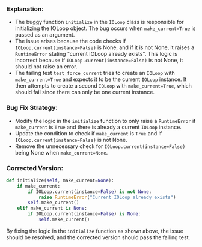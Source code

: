 ### Explanation:
- The buggy function `initialize` in the `IOLoop` class is responsible for initializing the IOLoop object. The bug occurs when `make_current=True` is passed as an argument.
- The issue arises because the code checks if `IOLoop.current(instance=False)` is None, and if it is not None, it raises a `RuntimeError` stating "current IOLoop already exists". This logic is incorrect because if `IOLoop.current(instance=False)` is not None, it should not raise an error.
- The failing test `test_force_current` tries to create an `IOLoop` with `make_current=True` and expects it to be the current `IOLoop` instance. It then attempts to create a second `IOLoop` with `make_current=True`, which should fail since there can only be one current instance.

### Bug Fix Strategy:
- Modify the logic in the `initialize` function to only raise a `RuntimeError` if `make_current` is `True` and there is already a current `IOLoop` instance.
- Update the condition to check if `make_current` is `True` and if `IOLoop.current(instance=False)` is not None.
- Remove the unnecessary check for `IOLoop.current(instance=False)` being None when `make_current=None`.

### Corrected Version:
```python
def initialize(self, make_current=None):
    if make_current:
        if IOLoop.current(instance=False) is not None:
            raise RuntimeError("Current IOLoop already exists")
        self.make_current()
    elif make_current is None:
        if IOLoop.current(instance=False) is None:
            self.make_current()
```

By fixing the logic in the `initialize` function as shown above, the issue should be resolved, and the corrected version should pass the failing test.